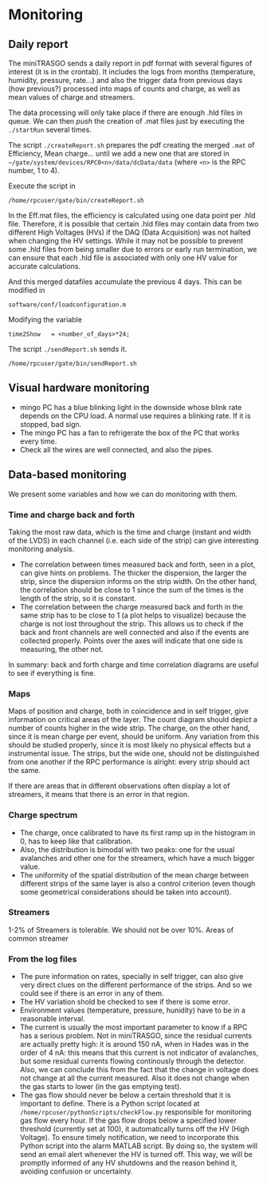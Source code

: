 # Monitoring

## Daily report
The miniTRASGO sends a daily report in pdf format with several figures of interest (it is in the crontab). It includes the logs from months (temperature, humidity, pressure, rate...) and also the trigger data from previous days (how previous?) processed into maps of counts and charge, as well as mean values of charge and streamers.

The data processing will only take place if there are enough .hld files in queue. We can then *push* the creation of .mat files just by executing the `./startRun` several times.

The script `./createReport.sh` prepares the pdf creating the merged `.mat` of Efficiency, Mean charge... until we add a new one that are stored in `~/gate/system/devices/RPC0<n>/data/dcData/data` (where `<n>` is the RPC number, 1 to 4).

Execute the script in

    /home/rpcuser/gate/bin/createReport.sh
In the Eff.mat files, the efficiency is calculated using one data point per .hld file. Therefore, it is possible that certain .hld files may contain data from two different High Voltages (HVs) if the DAQ (Data Acquisition) was not halted when changing the HV settings. While it may not be possible to prevent some .hld files from being smaller due to errors or early run termination, we can ensure that each .hld file is associated with only one HV value for accurate calculations.

And this merged datafiles accumulate the previous 4 days. This can be modified in

    software/conf/loadconfiguration.m
Modifying the variable

    time2Show   = <number_of_days>*24;
The script `./sendReport.sh` sends it.

    /home/rpcuser/gate/bin/sendReport.sh

## Visual hardware monitoring

- mingo PC has a blue blinking light in the downside whose blink rate depends on the CPU load. A normal use requires a blinking rate. If it is stopped, bad sign.
- The mingo PC has a fan to refrigerate the box of the PC that works every time.
- Check all the wires are well connected, and also the pipes.

## Data-based monitoring
We present some variables and how we can do monitoring with them.

### Time and charge back and forth
Taking the most raw data, which is the time and charge (instant and width of the LVDS) in each channel (i.e. each side of the strip) can give interesting monitoring analysis.
- The correlation between times measured back and forth, seen in a plot, can give hints on problems. The thicker the dispersion, the larger the strip, since the dispersion informs on the strip width. On the other hand, the correlation should be close to 1 since the sum of the times is the length of the strip, so it is constant.
- The correlation between the charge measured back and forth in the same strip has to be close to 1 (a plot helps to visualize) because the charge is not lost throughout the strip. This allows us to check if the back and front channels are well connected and also if the events are collected properly. Points over the axes will indicate that one side is measuring, the other not.

In summary: back and forth charge and time correlation diagrams are useful to see if everything is fine.

### Maps
Maps of position and charge, both in coincidence and in self trigger, give information on critical areas of the layer. The count diagram should depict a number of counts higher in the wide strip. The charge, on the other hand, since it is mean charge per event, should be uniform. Any variation from this should be studied properly, since it is most likely no physical effects but a instrumental issue. The strips, but the wide one, should not be distinguished from one another if the RPC performance is alright: every strip should act the same.

If there are areas that in different observations often display a lot of streamers, it means that there is an error in that region.

### Charge spectrum
- The charge, once calibrated to have its first ramp up in the histogram in 0, has to keep like that calibration.
- Also, the distribution is bimodal with two peaks: one for the usual avalanches and other one for the streamers, which have a much bigger value.
- The uniformity of the spatial distribution of the mean charge between different strips of the same layer is also a control criterion (even though some geometrical considerations should be taken into account).

### Streamers
1-2% of Streamers is tolerable. We should not be over 10%. Areas of common streamer

### From the log files
- The pure information on rates, specially in self trigger, can also give very direct clues on the different performance of the strips. And so we could see if there is an error in any of them.
- The HV variation shold be checked to see if there is some error.
- Environment values (temperature, pressure, hunidity) have to be in a reasonable interval.
- The current is usually the most important parameter to know if a RPC has a serious problem. Not in miniTRASGO, since the residual currents are actually pretty high: it is around 150 nA, when in Hades was in the order of 4 nA: this means that this current is not indicator of avalanches, but some residual currents flowing continously through the detector. Also, we can conclude this from the fact that the change in voltage does not change at all the current measured. Also it does not change when the gas starts to lower (in the gas emptying test).
- The gas flow should never be below a certain threshold that it is important to define. There is a Python script located at `/home/rpcuser/pythonScripts/checkFlow.py` responsible for monitoring gas flow every hour. If the gas flow drops below a specified lower threshold (currently set at 100), it automatically turns off the HV (High Voltage). To ensure timely notification, we need to incorporate this Python script into the alarm MATLAB script. By doing so, the system will send an email alert whenever the HV is turned off. This way, we will be promptly informed of any HV shutdowns and the reason behind it, avoiding confusion or uncertainty.

